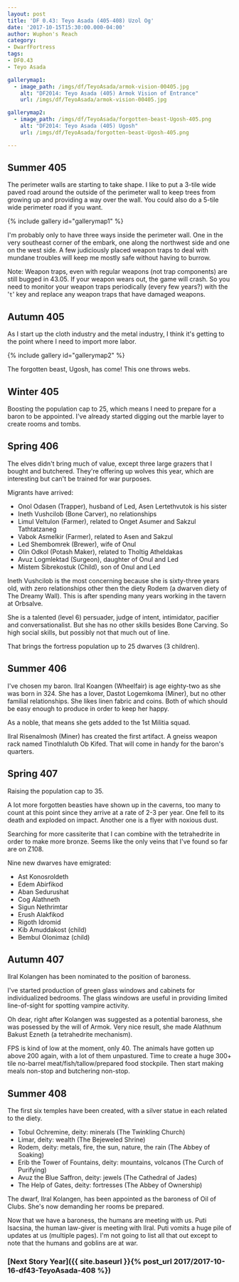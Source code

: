 ```yaml
---
layout: post
title: 'DF 0.43: Teyo Asada (405-408) Uzol Og'
date: '2017-10-15T15:30:00.000-04:00'
author: Wuphon's Reach
category:
- DwarfFortress
tags:
- DF0.43
- Teyo Asada

gallerymap1:
  - image_path: /imgs/df/TeyoAsada/armok-vision-00405.jpg
    alt: "DF2014: Teyo Asada (405) Armok Vision of Entrance"
    url: /imgs/df/TeyoAsada/armok-vision-00405.jpg

gallerymap2:
  - image_path: /imgs/df/TeyoAsada/forgotten-beast-Ugosh-405.png
    alt: "DF2014: Teyo Asada (405) Ugosh"
    url: /imgs/df/TeyoAsada/forgotten-beast-Ugosh-405.png

---
```


## Summer 405

The perimeter walls are starting to take shape.  I like to put a 3-tile wide paved road around the outside of the perimeter wall to keep trees from growing up and providing a way over the wall.  You could also do a 5-tile wide perimeter road if you want.

{% include gallery id="gallerymap1" %}

I'm probably only to have three ways inside the perimeter wall.  One in the very southeast corner of the embark, one along the northwest side and one on the west side.  A few judiciously placed weapon traps to deal with mundane troubles will keep me mostly safe without having to burrow.

Note: Weapon traps, even with regular weapons (not trap components) are still bugged in 43.05.  If your weapon wears out, the game will crash.  So you need to monitor your weapon traps periodically (every few years?) with the '`t`' key and replace any weapon traps that have damaged weapons.

## Autumn 405

As I start up the cloth industry and the metal industry, I think it's getting to the point where I need to import more labor.

{% include gallery id="gallerymap2" %}

The forgotten beast, Ugosh, has come!  This one throws webs.

## Winter 405

Boosting the population cap to 25, which means I need to prepare for a baron to be appointed.  I've already started digging out the marble layer to create rooms and tombs.

## Spring 406

The elves didn't bring much of value, except three large grazers that I bought and butchered.  They're offering up wolves this year, which are interesting but can't be trained for war purposes.

Migrants have arrived:

- Onol Odasen (Trapper), husband of Led, Asen Lertethvutok is his sister
- Ineth Vushcilob (Bone Carver), no relationships
- Limul Veltulon (Farmer), related to Onget Asumer and Sakzul Tathtatzaneg
- Vabok Asmelkir (Farmer), related to Asen and Sakzul
- Led Shembomrek (Brewer), wife of Onul
- Olin Odkol (Potash Maker), related to Tholtig Atheldakas
- Avuz Logmlektad (Surgeon), daughter of Onul and Led
- Mistem Sibrekostuk (Child), son of Onul and Led

Ineth Vushcilob is the most concerning because she is sixty-three years old, with zero relationships other then the diety Rodem (a dwarven diety of The Dreamy Wall).  This is after spending many years working in the tavern at Orbsalve.

She is a talented (level 6) persuader, judge of intent, intimidator, pacifier and conversationalist.  But she has no other skills besides Bone Carving.  So high social skills, but possibly not that much out of line.

That brings the fortress population up to 25 dwarves (3 children).

## Summer 406

I've chosen my baron.  Ilral Koangen (Wheelfair) is age eighty-two as she was born in 324.  She has a lover, Dastot Logemkoma (Miner), but no other familial relationships.  She likes linen fabric and coins.  Both of which should be easy enough to produce in order to keep her happy.

As a noble, that means she gets added to the 1st Militia squad.

Ilral Risenalmosh (Miner) has created the first artifact.  A gneiss weapon rack named Tinothlaluth Ob Kifed.  That will come in handy for the baron's quarters.

## Spring 407

Raising the population cap to 35.

A lot more forgotten beasties have shown up in the caverns, too many to count at this point since they arrive at a rate of 2-3 per year.  One fell to its death and exploded on impact.  Another one is a flyer with noxious dust.

Searching for more cassiterite that I can combine with the tetrahedrite in order to make more bronze.  Seems like the only veins that I've found so far are on Z108.

Nine new dwarves have emigrated:

- Ast Konosroldeth
- Edem Abirfikod
- Aban Sedurushat
- Cog Alathneth
- Sigun Nethrimtar
- Erush Alakfikod
- Rigoth Idromid
- Kib Amuddakost (child)
- Bembul Olonimaz (child)

## Autumn 407

Ilral Kolangen has been nominated to the position of baroness.

I've started production of green glass windows and cabinets for individualized bedrooms.  The glass windows are useful in providing limited line-of-sight for spotting vampire activity.

Oh dear, right after Kolangen was suggested as a potential baroness, she was posessed by the will of Armok.  Very nice result, she made Alathnum Bakust Ezneth (a tetrahedrite mechanism).

FPS is kind of low at the moment, only 40.  The animals have gotten up above 200 again, with a lot of them unpastured.  Time to create a huge 300+ tile no-barrel meat/fish/tallow/prepared food stockpile.  Then start making meals non-stop and butchering non-stop.  

## Summer 408

The first six temples have been created, with a silver statue in each related to the diety.

- Tobul Ochremine, deity: minerals (The Twinkling Church)
- Limar, deity: wealth (The Bejeweled Shrine)
- Rodem, deity: metals, fire, the sun, nature, the rain (The Abbey of Soaking)
- Erib the Tower of Fountains, deity: mountains, volcanos (The Curch of Purifying)
- Avuz the Blue Saffron, deity: jewels (The Cathedral of Jades)
- The Help of Gates, deity: fortresses (The Abbey of Ownership)

The dwarf, Ilral Kolangen, has been appointed as the baroness of Oil of Clubs.  She's now demanding her rooms be prepared.

Now that we have a baroness, the humans are meeting with us.  Puti Isacsina, the human law-giver is meeting with Ilral.  Puti vomits a huge pile of updates at us (multiple pages).  I'm not going to list all that out except to note that the humans and goblins are at war.

### [Next Story Year]({{ site.baseurl }}{% post_url 2017/2017-10-16-df43-TeyoAsada-408 %})
